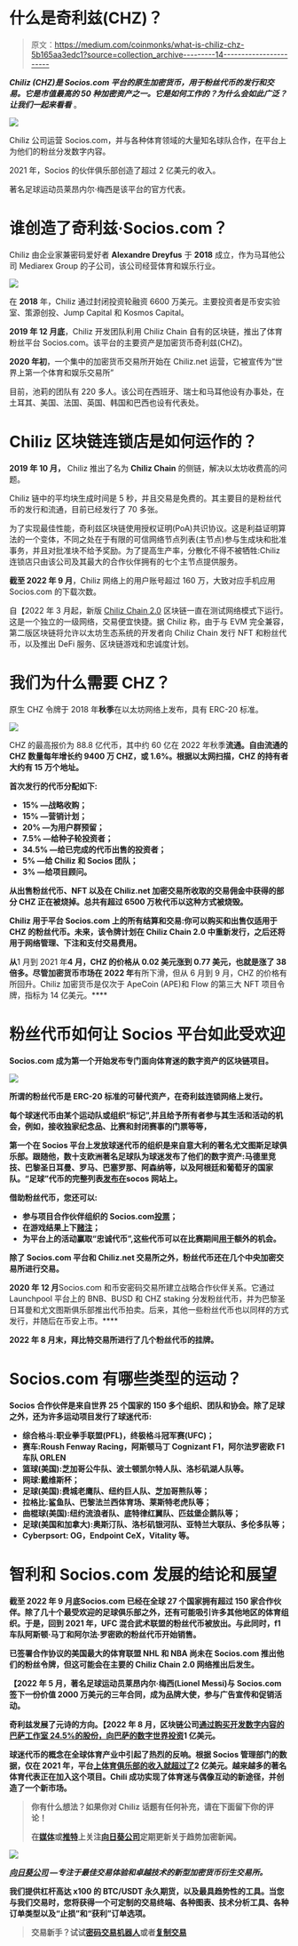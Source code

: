 # 什么是奇利兹(CHZ)？

> 原文：<https://medium.com/coinmonks/what-is-chiliz-chz-5b165aa3edc1?source=collection_archive---------14----------------------->

***Chiliz (CHZ)是 Socios.com 平台的原生加密货币，用于粉丝代币的发行和交易。它是市值最高的 50 种加密资产之一。它是如何工作的？为什么会如此广泛？让我们一起来看看*** 。

![](img/c2ce9ac1588eeaaa61d085db85f3b9c7.png)

Chiliz 公司运营 Socios.com，并与各种体育领域的大量知名球队合作，在平台上为他们的粉丝分发数字内容。

2021 年，Socios 的伙伴俱乐部创造了超过 2 亿美元的收入。

著名足球运动员莱昂内尔·梅西是该平台的官方代表。

# 谁创造了奇利兹·Socios.com？

Chiliz 由企业家兼密码爱好者 **Alexandre Dreyfus** 于 **2018** 成立，作为马耳他公司 Mediarex Group 的子公司，该公司经营体育和娱乐行业。

![](img/0b0fe68826c083bd546b03c7fec0f170.png)

在 **2018** 年，Chiliz 通过封闭投资轮融资 6600 万美元。主要投资者是币安实验室、策源创投、Jump Capital 和 Kosmos Capital。

**2019 年 12 月底**，Chiliz 开发团队利用 Chiliz Chain 自有的区块链，推出了体育粉丝平台 Socios.com。该平台的主要资产是加密货币奇利兹(CHZ)。

**2020 年初**，一个集中的加密货币交易所开始在 Chiliz.net 运营，它被宣传为“世界上第一个体育和娱乐交易所”

目前，池莉的团队有 220 多人。该公司在西班牙、瑞士和马耳他设有办事处，在土耳其、美国、法国、英国、韩国和巴西也设有代表处。

# Chiliz 区块链连锁店是如何运作的？

**2019 年 10 月，** Chiliz 推出了名为 **Chiliz Chain** 的侧链，解决以太坊收费高的问题。

Chiliz 链中的平均块生成时间是 5 秒，并且交易是免费的。其主要目的是粉丝代币的发行和流通，目前已经发行了 70 多张。

为了实现最佳性能，奇利兹区块链使用授权证明(PoA)共识协议。这是利益证明算法的一个变体，不同之处在于有限的可信网络节点列表(主节点)参与生成块和批准事务，并且对批准块不给予奖励。为了提高生产率，分散化不得不被牺牲:Chiliz 连锁店只由该公司及其最大的合作伙伴拥有的七个主节点提供服务。

**截至 2022 年 9 月**，Chiliz 网络上的用户账号超过 160 万，大致对应手机应用 Socios.com 的下载次数。

自【2022 年 3 月起，新版 [Chiliz Chain 2.0](https://www.chiliz.com/en/chain/) 区块链一直在测试网络模式下运行。这是一个独立的一级网络，交易便宜快捷。据 Chiliz 称，由于与 EVM 完全兼容，第二版区块链将允许以太坊生态系统的开发者向 Chiliz Chain 发行 NFT 和粉丝代币，以及推出 DeFi 服务、区块链游戏和忠诚度计划。

# 我们为什么需要 CHZ？

原生 CHZ 令牌于 2018 年**秋季**在以太坊网络上发布，具有 ERC-20 标准。

![](img/77e2451780aa94949b1003fc0bb3a8ef.png)

CHZ 的最高报价为 88.8 亿代币，其中约 60 亿在 2022 年秋季**流通。自由流通的 CHZ 数量每年增长约 9400 万 CHZ，或 1.6%。根据以太网扫描，CHZ 的持有者大约有 15 万个地址。**

**首次发行的代币分配如下:**

*   **15% —战略收购；**
*   **15% —营销计划；**
*   **20% —为用户群预留；**
*   **7.5% —给种子轮投资者；**
*   **34.5% —给已完成的代币出售的投资者；**
*   **5% —给 Chiliz 和 Socios 团队；**
*   **3% —给项目顾问。**

**从出售粉丝代币、NFT 以及在 Chiliz.net 加密交易所收取的交易佣金中获得的部分 CHZ 正在被烧掉。总共有超过 6500 万枚代币以这种方式被烧毁。**

**Chiliz 用于平台 Socios.com 上的所有结算和交易:你可以购买和出售仅适用于 CHZ 的粉丝代币。未来，该令牌计划在 Chiliz Chain 2.0 中重新发行，之后还将用于网络管理、下注和支付交易费用。**

**从**1 月到 2021 年**4 月，CHZ 的价格从 0.02 美元涨到 0.77 美元，也就是涨了 38 倍多。尽管加密货币市场在 2022 年**有所下滑，但从 6 月到 9 月，CHZ 的价格有所回升。Chiliz 加密货币是仅次于 ApeCoin (APE)和 Flow 的第三大 NFT 项目令牌，指标为 14 亿美元。****

# **粉丝代币如何让 Socios 平台如此受欢迎**

**Socios.com 成为第一个开始发布专门面向体育迷的数字资产的区块链项目。**

**![](img/d1cb7bcbbef2420c9e38a0afa7ad55f8.png)**

**所谓的粉丝代币是 ERC-20 标准的可替代资产，在奇利兹连锁网络上发行。**

**每个球迷代币由某个运动队或组织“标记”,并且给予所有者参与其生活和活动的机会，例如，接收独家纪念品、比赛和封闭赛事的门票等等，**

**第一个在 Socios 平台上发放球迷代币的组织是来自意大利的著名尤文图斯足球俱乐部。跟随他，数十支欧洲著名足球队为球迷发布了他们的数字资产:马德里竞技、巴黎圣日耳曼、罗马、巴塞罗那、阿森纳等，以及阿根廷和葡萄牙的国家队。“足球”代币的完整列表[发布在](https://www.socios.com/fan-tokens/)socos 网站上。**

**借助粉丝代币，您还可以:**

*   **参与项目合作伙伴组织的 Socios.com[投票](https://www.socios.com/socios-polls/)；**
*   **在游戏结果上下[赌注](https://www.socios.com/socios-predictor/)；**
*   **为平台上的活动赢取“忠诚代币”,这些代币可以在比赛期间[用于](https://www.socios.com/fan-rewards/)额外的机会。**

**除了 Socios.com 平台和 Chiliz.net 交易所之外，粉丝代币还在几个中央加密交易所进行交易。**

**2020 年 12 月**Socios.com 和币安密码交易所建立战略合作伙伴关系。它通过 Launchpool 平台上的 BNB、BUSD 和 CHZ staking 分发粉丝代币，并为巴黎圣日耳曼和尤文图斯俱乐部推出代币拍卖。后来，其他一些粉丝代币也以同样的方式发行，并随后在币安上市。****

****2022 年 8 月**末，拜比特交易所进行了几个粉丝代币的挂牌。******

# ****Socios.com 有哪些类型的运动？****

****Socios 合作伙伴是来自世界 25 个国家的 150 多个组织、团队和协会。除了足球之外，还为许多运动项目发行了球迷代币:****

*   ****综合格斗:职业拳手联盟(PFL)，终极格斗冠军赛(UFC)；****
*   ****赛车:Roush Fenway Racing，阿斯顿马丁 Cognizant F1，阿尔法罗密欧 F1 车队 ORLEN****
*   ****篮球(美国):芝加哥公牛队、波士顿凯尔特人队、洛杉矶湖人队等。****
*   ****网球:戴维斯杯；****
*   ****足球(美国):费城老鹰队、纽约巨人队、芝加哥熊队等；****
*   ****拉格比:鲨鱼队、巴黎法兰西体育场、莱斯特老虎队等；****
*   ****曲棍球(美国):纽约流浪者队、底特律红翼队、匹兹堡企鹅队等；****
*   ****足球(美国和加拿大):奥斯汀队、洛杉矶银河队、亚特兰大联队、多伦多队等；****
*   ****Cyberpsort: OG，Endpoint CeX，Vitality 等。****

# ****智利和 Socios.com 发展的结论和展望****

****截至 2022 年 9 月**底**Socios.com 已经在全球 27 个国家拥有超过 150 家合作伙伴。除了几十个最受欢迎的足球俱乐部之外，还有可能吸引许多其他地区的体育组织。于是，回到 2021 年，UFC 混合武术联盟的粉丝代币被放出。与此同时，f1 车队阿斯顿·马丁和阿尔法·罗密欧的粉丝代币开始销售。****

****已签署合作协议的美国最大的体育联盟 NHL 和 NBA 尚未在 Socios.com 推出他们的粉丝令牌，但这可能会在主要的 Chiliz Chain 2.0 网络推出后发生。****

****【2022 年 5 月，著名足球运动员莱昂内尔·梅西(Lionel Messi)与 Socios.com 签下一份价值 2000 万美元的三年合同，成为品牌大使，参与广告宣传和促销活动。****

****奇利兹发展了元诗的方向。【2022 年 8 月，区块链公司[通过购买开发数字内容的巴萨工作室 24.5%的股份，向巴萨的数字世界投资](https://decrypt.co/106373/crypto-firm-chiliz-nabs-102m-stake-fc-barcelonas-digital-studio)1 亿美元。****

****球迷代币的概念在全球体育产业中引起了热烈的反响。根据 Socios 管理部门的数据，仅在 **2021** 年，平台[上体育俱乐部的收入就超过了](https://www.reuters.com/lifestyle/sports/benfica-join-crypto-craze-with-socios-2022-06-07/)2 亿美元。越来越多的著名体育代表正在加入这个项目。Chili 成功实现了体育迷与偶像互动的新途径，并创造了一个新市场。****

> ****你有什么想法？如果你对 Chiliz 话题有任何补充，请在下面留下你的评论！****
> 
> ****在[媒体](/@SunflowerCorpAdmin)或[推特](https://mobile.twitter.com/sunflower_corp)上关注[向日葵公司](https://sunflowercorp.com/)定期更新关于趋势加密新闻。****

****![](img/12f3e46f3bf15291a8ffc869e2ffc7c4.png)****

****[*向日葵公司*](https://sunflowercorp.com/) *—专注于最佳交易体验和卓越技术的新型加密货币衍生交易所。*****

****我们提供杠杆高达 x100 的 BTC/USDT 永久期货，以及最具趋势性的工具。当您与我们交易时，您将获得一个可定制的交易终端、各种图表、技术分析工具、各种订单类型以及“止损”和“获利”订单选项。****

> ****交易新手？试试[密码交易机器人](/coinmonks/crypto-trading-bot-c2ffce8acb2a)或者[复制交易](/coinmonks/top-10-crypto-copy-trading-platforms-for-beginners-d0c37c7d698c)****
